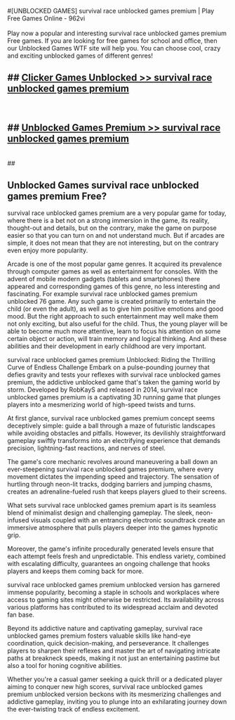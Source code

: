 #[UNBLOCKED GAMES] survival race unblocked games premium | Play Free Games Online - 962vi <br>
<br>
Play now a popular and interesting survival race unblocked games premium Free games. If you are looking for free games for school and office, then our Unblocked Games WTF site will help you. You can choose cool, crazy and exciting unblocked games of different genres!


## ##  [Clicker Games Unblocked >> survival race unblocked games premium](http://freeplayer.one?title=survival_race_unblocked_games_premium&ref=22)
  <br>

##  ## [Unblocked Games Premium >> survival race unblocked games premium](http://freeplayer.one?title=survival_race_unblocked_games_premium&ref=22)
  <br>
  ##



## Unblocked Games survival race unblocked games premium Free?

survival race unblocked games premium are a very popular game for today, where there is a bet not on a strong immersion in the game, its reality, thought-out and details, but on the contrary, make the game on purpose easier so that you can turn on and not understand much. But if arcades are simple, it does not mean that they are not interesting, but on the contrary even enjoy more popularity.

Arcade is one of the most popular game genres. It acquired its prevalence through computer games as well as entertainment for consoles. With the advent of mobile modern gadgets (tablets and smartphones) there appeared and corresponding games of this genre, no less interesting and fascinating. For example survival race unblocked games premium unblocked 76 game. Any such game is created primarily to entertain the child (or even the adult), as well as to give him positive emotions and good mood. But the right approach to such entertainment may well make them not only exciting, but also useful for the child. Thus, the young player will be able to become much more attentive, learn to focus his attention on some certain object or action, will train memory and logical thinking. And all these abilities and their development in early childhood are very important.

survival race unblocked games premium Unblocked: Riding the Thrilling Curve of Endless Challenge
Embark on a pulse-pounding journey that defies gravity and tests your reflexes with survival race unblocked games premium, the addictive unblocked game that's taken the gaming world by storm. Developed by RobKayS and released in 2014, survival race unblocked games premium is a captivating 3D running game that plunges players into a mesmerizing world of high-speed twists and turns.

At first glance, survival race unblocked games premium concept seems deceptively simple: guide a ball through a maze of futuristic landscapes while avoiding obstacles and pitfalls. However, its devilishly straightforward gameplay swiftly transforms into an electrifying experience that demands precision, lightning-fast reactions, and nerves of steel.

The game's core mechanic revolves around maneuvering a ball down an ever-steepening survival race unblocked games premium, where every movement dictates the impending speed and trajectory. The sensation of hurtling through neon-lit tracks, dodging barriers and jumping chasms, creates an adrenaline-fueled rush that keeps players glued to their screens.

What sets survival race unblocked games premium apart is its seamless blend of minimalist design and challenging gameplay. The sleek, neon-infused visuals coupled with an entrancing electronic soundtrack create an immersive atmosphere that pulls players deeper into the games hypnotic grip.

Moreover, the game's infinite procedurally generated levels ensure that each attempt feels fresh and unpredictable. This endless variety, combined with escalating difficulty, guarantees an ongoing challenge that hooks players and keeps them coming back for more.

survival race unblocked games premium unblocked version has garnered immense popularity, becoming a staple in schools and workplaces where access to gaming sites might otherwise be restricted. Its availability across various platforms has contributed to its widespread acclaim and devoted fan base.

Beyond its addictive nature and captivating gameplay, survival race unblocked games premium fosters valuable skills like hand-eye coordination, quick decision-making, and perseverance. It challenges players to sharpen their reflexes and master the art of navigating intricate paths at breakneck speeds, making it not just an entertaining pastime but also a tool for honing cognitive abilities.

Whether you're a casual gamer seeking a quick thrill or a dedicated player aiming to conquer new high scores, survival race unblocked games premium unblocked version beckons with its mesmerizing challenges and addictive gameplay, inviting you to plunge into an exhilarating journey down the ever-twisting track of endless excitement.